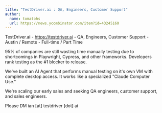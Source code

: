 ```yaml
---
title: "TestDriver.ai : QA, Engineers, Customer Support"
author:
  name: tomatohs
  url: https://news.ycombinator.com/item?id=43245160
---
```

TestDriver.ai - <a href="https:&#x2F;&#x2F;testdriver.ai" rel="nofollow">https:&#x2F;&#x2F;testdriver.ai</a> - QA, Engineers, Customer Support - Austin &#x2F; Remote - Full-time &#x2F; Part Time

95% of companies are still wasting time manually testing due to shortcomings in Playwright, Cypress, and other frameworks. Developers rank testing as the #1 blocker to release.

We&#x27;ve built an AI Agent that performs manual testing on it&#x27;s own VM with complete desktop access. It works like a specialized &quot;Claude Computer Use.&quot;

We&#x27;re scaling our early sales and seeking QA engineers, customer support, and sales engineers.

Please DM ian [at] testdriver [dot] ai
<JobApplication />
